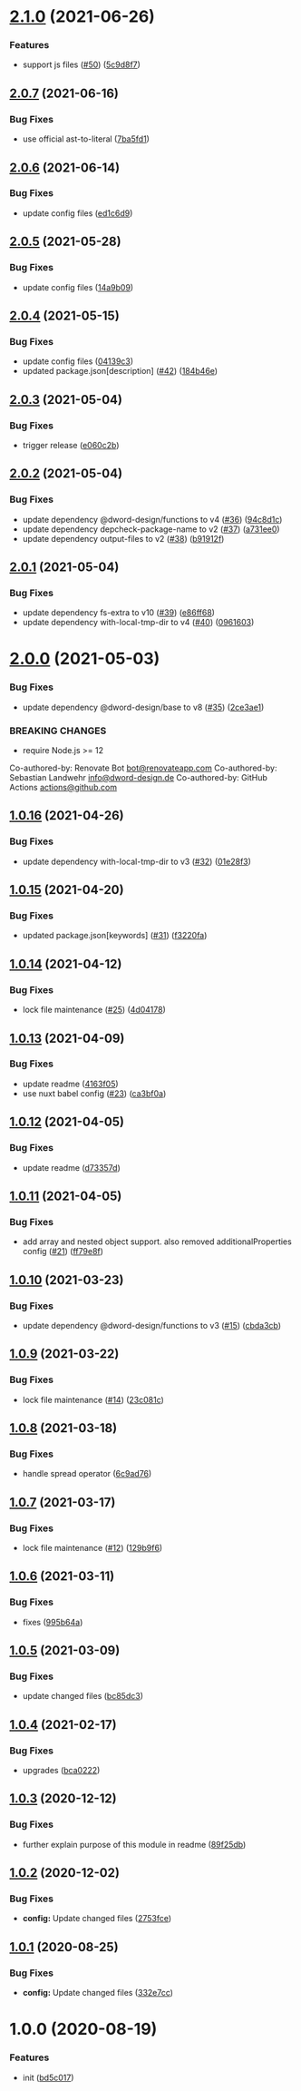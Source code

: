 # [2.1.0](https://github.com/dword-design/nuxt-route-meta/compare/v2.0.7...v2.1.0) (2021-06-26)


### Features

* support js files ([#50](https://github.com/dword-design/nuxt-route-meta/issues/50)) ([5c9d8f7](https://github.com/dword-design/nuxt-route-meta/commit/5c9d8f7d1ac06cf75d025de5bc96b44c9c22654d))

## [2.0.7](https://github.com/dword-design/nuxt-route-meta/compare/v2.0.6...v2.0.7) (2021-06-16)


### Bug Fixes

* use official ast-to-literal ([7ba5fd1](https://github.com/dword-design/nuxt-route-meta/commit/7ba5fd11178572c4e4e770fa4433d5edad95c377))

## [2.0.6](https://github.com/dword-design/nuxt-route-meta/compare/v2.0.5...v2.0.6) (2021-06-14)


### Bug Fixes

* update config files ([ed1c6d9](https://github.com/dword-design/nuxt-route-meta/commit/ed1c6d91b80a96e82c2c2a88a9dd9dc20ba5a4b7))

## [2.0.5](https://github.com/dword-design/nuxt-route-meta/compare/v2.0.4...v2.0.5) (2021-05-28)


### Bug Fixes

* update config files ([14a9b09](https://github.com/dword-design/nuxt-route-meta/commit/14a9b09d36bb47ab4ac76f3e7f5b2edb7c07d4a0))

## [2.0.4](https://github.com/dword-design/nuxt-route-meta/compare/v2.0.3...v2.0.4) (2021-05-15)


### Bug Fixes

* update config files ([04139c3](https://github.com/dword-design/nuxt-route-meta/commit/04139c30e14060ec017ff2ec818fa58d849cc600))
* updated package.json[description] ([#42](https://github.com/dword-design/nuxt-route-meta/issues/42)) ([184b46e](https://github.com/dword-design/nuxt-route-meta/commit/184b46e519fe959124005121ffeaa98aa0f0b1b4))

## [2.0.3](https://github.com/dword-design/nuxt-route-meta/compare/v2.0.2...v2.0.3) (2021-05-04)


### Bug Fixes

* trigger release ([e060c2b](https://github.com/dword-design/nuxt-route-meta/commit/e060c2bf8bacfe6b680ad13e1336ed56ef4f5f2b))

## [2.0.2](https://github.com/dword-design/nuxt-route-meta/compare/v2.0.1...v2.0.2) (2021-05-04)


### Bug Fixes

* update dependency @dword-design/functions to v4 ([#36](https://github.com/dword-design/nuxt-route-meta/issues/36)) ([94c8d1c](https://github.com/dword-design/nuxt-route-meta/commit/94c8d1ce710b110d653918a44be593ae44bb286c))
* update dependency depcheck-package-name to v2 ([#37](https://github.com/dword-design/nuxt-route-meta/issues/37)) ([a731ee0](https://github.com/dword-design/nuxt-route-meta/commit/a731ee064d7c9207f1cbca4ee0bfaf60e4658b14))
* update dependency output-files to v2 ([#38](https://github.com/dword-design/nuxt-route-meta/issues/38)) ([b91912f](https://github.com/dword-design/nuxt-route-meta/commit/b91912fc0d5eb9ef738b08c5e1e7f5c5ee464c9c))

## [2.0.1](https://github.com/dword-design/nuxt-route-meta/compare/v2.0.0...v2.0.1) (2021-05-04)


### Bug Fixes

* update dependency fs-extra to v10 ([#39](https://github.com/dword-design/nuxt-route-meta/issues/39)) ([e86ff68](https://github.com/dword-design/nuxt-route-meta/commit/e86ff681f83c38dce85ce83c54a50c2b491940db))
* update dependency with-local-tmp-dir to v4 ([#40](https://github.com/dword-design/nuxt-route-meta/issues/40)) ([0961603](https://github.com/dword-design/nuxt-route-meta/commit/0961603ec054d4d01dba4ff91c5e5883fa5614b6))

# [2.0.0](https://github.com/dword-design/nuxt-route-meta/compare/v1.0.16...v2.0.0) (2021-05-03)


### Bug Fixes

* update dependency @dword-design/base to v8 ([#35](https://github.com/dword-design/nuxt-route-meta/issues/35)) ([2ce3ae1](https://github.com/dword-design/nuxt-route-meta/commit/2ce3ae1631b2ac5cce3e84dfa0d82b963fa902ee))


### BREAKING CHANGES

* require Node.js >= 12

Co-authored-by: Renovate Bot <bot@renovateapp.com>
Co-authored-by: Sebastian Landwehr <info@dword-design.de>
Co-authored-by: GitHub Actions <actions@github.com>

## [1.0.16](https://github.com/dword-design/nuxt-route-meta/compare/v1.0.15...v1.0.16) (2021-04-26)


### Bug Fixes

* update dependency with-local-tmp-dir to v3 ([#32](https://github.com/dword-design/nuxt-route-meta/issues/32)) ([01e28f3](https://github.com/dword-design/nuxt-route-meta/commit/01e28f3b4fec7734e267b9c1965692e578c0a2f0))

## [1.0.15](https://github.com/dword-design/nuxt-route-meta/compare/v1.0.14...v1.0.15) (2021-04-20)


### Bug Fixes

* updated package.json[keywords] ([#31](https://github.com/dword-design/nuxt-route-meta/issues/31)) ([f3220fa](https://github.com/dword-design/nuxt-route-meta/commit/f3220fada6cfdca6aff72f9bab19d64ad515b43f))

## [1.0.14](https://github.com/dword-design/nuxt-route-meta/compare/v1.0.13...v1.0.14) (2021-04-12)


### Bug Fixes

* lock file maintenance ([#25](https://github.com/dword-design/nuxt-route-meta/issues/25)) ([4d04178](https://github.com/dword-design/nuxt-route-meta/commit/4d04178b9fe69034ef46f0dda959ec1bb53f224f))

## [1.0.13](https://github.com/dword-design/nuxt-route-meta/compare/v1.0.12...v1.0.13) (2021-04-09)


### Bug Fixes

* update readme ([4163f05](https://github.com/dword-design/nuxt-route-meta/commit/4163f05d8f7c2159a683817b9ce8b3fc2384171d))
* use nuxt babel config ([#23](https://github.com/dword-design/nuxt-route-meta/issues/23)) ([ca3bf0a](https://github.com/dword-design/nuxt-route-meta/commit/ca3bf0a4770c1012f9875ec22f4b87e741382221))

## [1.0.12](https://github.com/dword-design/nuxt-route-meta/compare/v1.0.11...v1.0.12) (2021-04-05)


### Bug Fixes

* update readme ([d73357d](https://github.com/dword-design/nuxt-route-meta/commit/d73357d2ea1bfdefd29154fd86c17de9a77a6634))

## [1.0.11](https://github.com/dword-design/nuxt-route-meta/compare/v1.0.10...v1.0.11) (2021-04-05)


### Bug Fixes

* add array and nested object support. also removed additionalProperties config ([#21](https://github.com/dword-design/nuxt-route-meta/issues/21)) ([ff79e8f](https://github.com/dword-design/nuxt-route-meta/commit/ff79e8fd3dd1f7706e59d519abe1011ec67e27bb))

## [1.0.10](https://github.com/dword-design/nuxt-route-meta/compare/v1.0.9...v1.0.10) (2021-03-23)


### Bug Fixes

* update dependency @dword-design/functions to v3 ([#15](https://github.com/dword-design/nuxt-route-meta/issues/15)) ([cbda3cb](https://github.com/dword-design/nuxt-route-meta/commit/cbda3cbbd595dd340ad19c8db39ed7b26ef72755))

## [1.0.9](https://github.com/dword-design/nuxt-route-meta/compare/v1.0.8...v1.0.9) (2021-03-22)


### Bug Fixes

* lock file maintenance ([#14](https://github.com/dword-design/nuxt-route-meta/issues/14)) ([23c081c](https://github.com/dword-design/nuxt-route-meta/commit/23c081cadac4943152514c9736dacefbfaed268b))

## [1.0.8](https://github.com/dword-design/nuxt-route-meta/compare/v1.0.7...v1.0.8) (2021-03-18)


### Bug Fixes

* handle spread operator ([6c9ad76](https://github.com/dword-design/nuxt-route-meta/commit/6c9ad76dec3a95cdf9393f9329fdd61f747e0c61))

## [1.0.7](https://github.com/dword-design/nuxt-route-meta/compare/v1.0.6...v1.0.7) (2021-03-17)


### Bug Fixes

* lock file maintenance ([#12](https://github.com/dword-design/nuxt-route-meta/issues/12)) ([129b9f6](https://github.com/dword-design/nuxt-route-meta/commit/129b9f6596441b74963c1569e35c27790810ef33))

## [1.0.6](https://github.com/dword-design/nuxt-route-meta/compare/v1.0.5...v1.0.6) (2021-03-11)


### Bug Fixes

* fixes ([995b64a](https://github.com/dword-design/nuxt-route-meta/commit/995b64ad6a8bae795cb98d3a828b71d7f4eba090))

## [1.0.5](https://github.com/dword-design/nuxt-route-meta/compare/v1.0.4...v1.0.5) (2021-03-09)


### Bug Fixes

* update changed files ([bc85dc3](https://github.com/dword-design/nuxt-route-meta/commit/bc85dc3ae78d29ed8238209694e92bce3d091006))

## [1.0.4](https://github.com/dword-design/nuxt-route-meta/compare/v1.0.3...v1.0.4) (2021-02-17)


### Bug Fixes

* upgrades ([bca0222](https://github.com/dword-design/nuxt-route-meta/commit/bca02221d0f8b6992656b1ac53d96c319649caf0))

## [1.0.3](https://github.com/dword-design/nuxt-route-meta/compare/v1.0.2...v1.0.3) (2020-12-12)


### Bug Fixes

* further explain purpose of this module in readme ([89f25db](https://github.com/dword-design/nuxt-route-meta/commit/89f25dba10103c98bf8786321fc482b4783a5b7d))

## [1.0.2](https://github.com/dword-design/nuxt-route-meta/compare/v1.0.1...v1.0.2) (2020-12-02)


### Bug Fixes

* **config:** Update changed files ([2753fce](https://github.com/dword-design/nuxt-route-meta/commit/2753fce039cfc3be00ccceb6e159077eb4a2e5d0))

## [1.0.1](https://github.com/dword-design/nuxt-route-meta/compare/v1.0.0...v1.0.1) (2020-08-25)


### Bug Fixes

* **config:** Update changed files ([332e7cc](https://github.com/dword-design/nuxt-route-meta/commit/332e7ccaee6b1edcf8a8be367fc6697b0e0afdaf))

# 1.0.0 (2020-08-19)


### Features

* init ([bd5c017](https://github.com/dword-design/nuxt-route-meta/commit/bd5c0175584f1af76c8471fde4d8e72b95043492))
